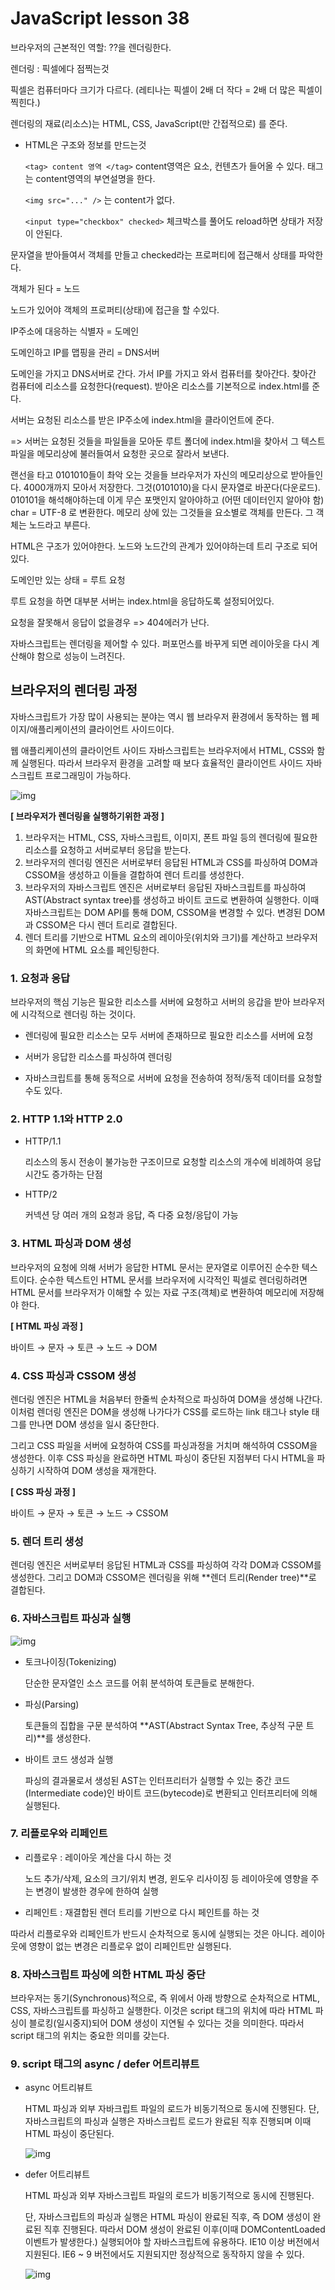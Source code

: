 # JavaScript lesson 38

브라우저의 근본적인 역할: ??을 렌더링한다.

렌더링 : 픽셀에다 점찍는것

픽셀은 컴퓨터마다 크기가 다르다. (레티나는 픽셀이 2배 더 작다 = 2배 더 많은 픽셀이 찍힌다.)

렌더링의 재료(리소스)는 HTML, CSS, JavaScript(만 간접적으로) 를 준다.

- HTML은 구조와 정보를 만드는것

  `<tag> content 영역 </tag>` content영역은 요소, 컨텐츠가 들어올 수 있다. 태그는 content영역의 부연설명을 한다.

  `<img src="..." />` 는 content가 없다.

  `<input type="checkbox" checked>` 체크박스를 풀어도 reload하면 상태가 저장이 안된다.



문자열을 받아들여서 객체를 만들고 checked라는 프로퍼티에 접근해서 상태를 파악한다.

객체가 된다 = 노드

노드가 있어야 객체의 프로퍼티(상태)에 접근을 할 수있다.



IP주소에 대응하는 식별자 = 도메인

도메인하고 IP를 맵핑을 관리 = DNS서버

도메인을 가지고 DNS서버로 간다. 가서 IP를 가지고 와서 컴퓨터를 찾아간다. 찾아간 컴퓨터에 리소스를 요청한다(request). 받아온 리소스를 기본적으로 index.html를 준다.

서버는 요청된 리소스를 받은 IP주소에 index.html을 클라이언트에 준다.

=> 서버는 요청된 것들을 파일들을 모아둔 루트 폴더에 index.html을 찾아서 그 텍스트파일을 메모리상에 불러들여서 요청한 곳으로 잘라서 보낸다.

랜선을 타고 0101010들이 촤악 오는 것을들 브라우저가 자신의 메모리상으로 받아들인다. 4000개까지 모아서 저장한다. 그것(0101010)을 다시 문자열로 바꾼다(다운로드).  010101을 해석해야하는데 이게 무슨 포맷인지 알아야하고 (어떤 데이터인지 알아야 함) char = UTF-8 로 변환한다. 메모리 상에 있는 그것들을 요소별로 객체를 만든다. 그 객체는 노드라고 부른다. 

HTML은 구조가 있어야한다. 노드와 노드간의 관계가 있어야하는데 트리 구조로 되어있다.

도메인만 있는 상태 = 루트 요청

루트 요청을 하면 대부분 서버는 index.html을 응답하도록 설정되어있다.

요청을 잘못해서 응답이 없을경우 => 404에러가 난다.



자바스크립트는 렌더링을 제어할 수 있다. 퍼포먼스를 바꾸게 되면 레이아웃을 다시 계산해야 함으로 성능이 느려진다.



## 브라우저의 렌더링 과정

 자바스크립트가 가장 많이 사용되는 분야는 역시 웹 브라우저 환경에서 동작하는 웹 페이지/애플리케이션의 클라이언트 사이드이다.

웹 애플리케이션의 클라이언트 사이드 자바스크립트는 브라우저에서 HTML, CSS와 함께 실행된다. 따라서 브라우저 환경을 고려할 때 보다 효율적인 클라이언트 사이드 자바스크립트 프로그래밍이 가능하다.

![img](https://poiemaweb.com/assets/fs-images/38-1.png)

**[ 브라우저가 렌더링을 실행하기위한 과정 ]**

1. 브라우저는 HTML, CSS, 자바스크립트, 이미지, 폰트 파일 등의 렌더링에 필요한 리소스를 요청하고 서버로부터 응답을 받는다.
2. 브라우저의 렌더링 엔진은 서버로부터 응답된 HTML과 CSS를 파싱하여 DOM과 CSSOM을 생성하고 이들을 결합하여 렌더 트리를 생성한다.
3. 브라우저의 자바스크립트 엔진은 서버로부터 응답된 자바스크립트를 파싱하여 AST(Abstract syntax tree)를 생성하고 바이트 코드로 변환하여 실행한다. 이때 자바스크립트는 DOM API를 통해 DOM, CSSOM을 변경할 수 있다. 변경된 DOM과 CSSOM은 다시 렌더 트리로 결합된다.
4. 렌더 트리를 기반으로 HTML 요소의 레이아웃(위치와 크기)를 계산하고 브라우저의 화면에 HTML 요소를 페인팅한다.



### 1. 요청과 응답

브라우저의 핵심 기능은 필요한 리소스를 서버에 요청하고 서버의 응갑을 받아 브라우저에 시각적으로 렌더링 하는 것이다.

- 렌더링에 필요한 리소스는 모두 서버에 존재하므로 필요한 리소스를 서버에 요청

- 서버가 응답한 리소스를 파싱하여 렌더링

- 자바스크립트를 통해 동적으로 서버에 요청을 전송하여 정적/동적 데이터를 요청할 수도 있다. 



### 2. HTTP 1.1와 HTTP 2.0

- HTTP/1.1

  리소스의 동시 전송이 불가능한 구조이므로 요청할 리소스의 개수에 비례하여 응답 시간도 증가하는 단점

- HTTP/2

  커넥션 당 여러 개의 요청과 응답, 즉 다중 요청/응답이 가능



### 3. HTML 파싱과 DOM 생성

브라우저의 요청에 의해 서버가 응답한 HTML 문서는 문자열로 이루어진 순수한 텍스트이다. 순수한 텍스트인 HTML 문서를 브라우저에 시각적인 픽셀로 렌더링하려면 HTML 문서를 브라우저가 이해할 수 있는 자료 구조(객체)로 변환하여 메모리에 저장해야 한다.

**[ HTML 파싱 과정 ]**

바이트 → 문자 → 토큰 → 노드 → DOM



### 4. CSS 파싱과 CSSOM 생성

렌더링 엔진은 HTML을 처음부터 한줄씩 순차적으로 파싱하여 DOM을 생성해 나간다. 이처럼 렌더링 엔진은 DOM을 생성해 나가다가 CSS를 로드하는 link 태그나 style 태그를 만나면 DOM 생성을 일시 중단한다.

그리고 CSS 파일을 서버에 요청하여 CSS를 파싱과정을 거치며 해석하여 CSSOM을 생성한다. 이후 CSS 파싱을 완료하면 HTML 파싱이 중단된 지점부터 다시 HTML을 파싱하기 시작하여 DOM 생성을 재개한다.

**[ CSS 파싱 과정 ]**

바이트 → 문자 → 토큰 → 노드 → CSSOM



### 5. 렌더 트리 생성

렌더링 엔진은 서버로부터 응답된 HTML과 CSS를 파싱하여 각각 DOM과 CSSOM를 생성한다. 그리고 DOM과 CSSOM은 렌더링을 위해 **렌더 트리(Render tree)**로 결합된다.



### 6. 자바스크립트 파싱과 실행

![img](https://poiemaweb.com/assets/fs-images/38-10.png)

- 토크나이징(Tokenizing)

  단순한 문자열인 소스 코드를 어휘 분석하여 토큰들로 분해한다.

- 파싱(Parsing)

  토큰들의 집합을 구문 분석하여 **AST(Abstract Syntax Tree, 추상적 구문 트리)**를 생성한다. 

- 바이트 코드 생성과 실행

  파싱의 결과물로서 생성된 AST는 인터프리터가 실행할 수 있는 중간 코드(Intermediate code)인 바이트 코드(bytecode)로 변환되고 인터프리터에 의해 실행된다. 



### 7. 리플로우와 리페인트

- 리플로우 : 레이아웃 계산을 다시 하는 것

  노드 추가/삭제, 요소의 크기/위치 변경, 윈도우 리사이징 등 레이아웃에 영향을 주는 변경이 발생한 경우에 한하여 실행

- 리페인트 : 재결합된 렌더 트리를 기반으로 다시 페인트를 하는 것

따라서 리플로우와 리페인트가 반드시 순차적으로 동시에 실행되는 것은 아니다. 레이아웃에 영향이 없는 변경은 리플로우 없이 리페인트만 실행된다.



### 8. 자바스크립트 파싱에 의한 HTML 파싱 중단

브라우저는 동기(Synchronous)적으로, 즉 위에서 아래 방향으로 순차적으로 HTML, CSS, 자바스크립트를 파싱하고 실행한다. 이것은 script 태그의 위치에 따라 HTML 파싱이 블로킹(일시중지)되어 DOM 생성이 지연될 수 있다는 것을 의미한다. 따라서 script 태그의 위치는 중요한 의미를 갖는다.



### 9. script 태그의 async / defer 어트리뷰트

- async 어트리뷰트

  HTML 파싱과 외부 자바크립트 파일의 로드가 비동기적으로 동시에 진행된다. 단, 자바스크립트의 파싱과 실행은 자바스크립트 로드가 완료된 직후 진행되며 이때 HTML 파싱이 중단된다.

  ![img](https://poiemaweb.com/assets/fs-images/38-14.png)

- defer 어트리뷰트

  HTML 파싱과 외부 자바스크립트 파일의 로드가 비동기적으로 동시에 진행된다. 

  단, 자바스크립트의 파싱과 실행은 HTML 파싱이 완료된 직후, 즉 DOM 생성이 완료된 직후 진행된다. 따라서 DOM 생성이 완료된 이후(이때 DOMContentLoaded 이벤트가 발생한다.) 실행되어야 할 자바스크립트에 유용하다. IE10 이상 버전에서 지원된다. IE6 ~ 9 버전에서도 지원되지만 정상적으로 동작하지 않을 수 있다.

  ![img](https://poiemaweb.com/assets/fs-images/38-15.png)
















